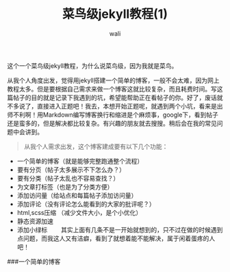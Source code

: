 ﻿---
layout: post
title: 菜鸟级jekyll教程(1)   #标题
tagline: 用jekyll在github上搭建一个属于自己的博客
category: jekyll      #分类
author: wali    #作者
tag: jekyll     #标签
ghurl: https://github.com/walidream/waliblog/tree/gh-pages       #github url
ghurl_zip: https://github.com/walidream/waliblog/archive/gh-pages.zip  #github zip下载

---

这个一个菜鸟级jekyll教程，为什么说菜鸟级，因为我就是菜鸟。

从我个人角度出发，觉得用jekyll搭建一个简单的博客，一般不会太难，因为网上教程太多。但是要根据自己需求来做一个博客这就比较复杂，而且耗费时间。写这篇帖子的目的就是记录下我遇到的坑，希望能帮助正在看帖子的你。好了，废话就不多说了，直接进入正题吧！我去，本想开始正题呢，就遇到两个小坑，看来是出师不利啊！用Markdown编写博客换行和缩进是个麻烦事，google下，看到帖子还是蛮多的，但是解决都比较复杂。有兴趣的朋友就去搜搜。稍后会在我的常见问题中会讲到。

>从我个人需求出发，这个博客建成要有以下几个功能：
- 一个简单的博客（就是能够完整跑通整个流程）
- 要有分页（帖子太多展示不下怎么办？）
- 要有分类（帖子太乱也不容易查找？）
- 为文章打标签（也是为了分类方便）
- 添加访问量（给站点和每篇帖子添加访问量）
- 添加评论（没有评论怎么能看到的大家的批评呢？）
- html,scss压缩 （减少文件大小，是个小优化）
- 静态资源加速
- 添加小绿标
　　其实上面有几条不是一开始就想到的，只不过在做的时候遇到点问题，而我这人又有洁癖，看到了就想着能不能解决，属于闲着蛋疼的人吧！


###一个简单的博客








































